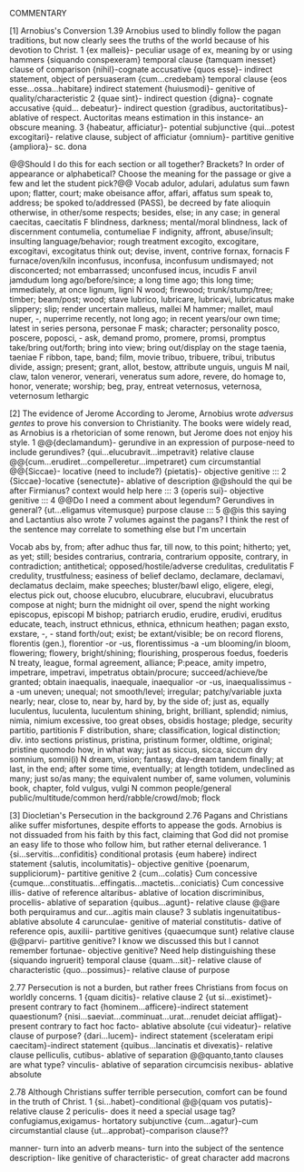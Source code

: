 COMMENTARY

[1] Arnobius's Conversion
1.39
Arnobius used to blindly follow the pagan traditions, but now clearly sees the truths of the world because of his devotion to Christ.
1
{ex malleis}- peculiar usage of ex, meaning by or using hammers
{siquando conspexeram} temporal clause
{tamquam inesset} clause of comparison
{nihil}-cognate accusative
{quos esse}- indirect statement, object of persuaseram
{cum...credebam} temporal clause
{eos esse...ossa...habitare} indirect statement
{huiusmodi}- genitive of quality/characteristic
2
{quae sint}- indirect question
{digna}- cognate accusative
{quid... debeatur}- indirect question
{gradibus, auctoritatibus}- ablative of respect. Auctoritas means estimation in this instance- an obscure meaning.
3
{habeatur, afficiatur}- potential subjunctive
{qui...potest excogitari}- relative clause, subject of afficiatur
{omnium}- partitive genitive
{ampliora}- sc. dona

@@Should I do this for each section or all together? Brackets? In order of appearance or alphabetical? Choose the meaning for the passage or give a few and let the student pick?@@
Vocab
adulor, adulari, adulatus sum	fawn upon; flatter, court; make obeisance
affor, affari, affatus sum speak to, address; be spoked to/addressed (PASS), be decreed by fate
alioquin	otherwise, in other/some respects; besides, else; in any case; in general
caecitas, caecitatis F	blindness, darkness; mental/moral blindness, lack of discernment
contumelia, contumeliae F	indignity, affront, abuse/insult; insulting language/behavior; rough treatment
excogito, excogitare, excogitavi, excogitatus	think out; devise, invent, contrive
fornax, fornacis F	furnace/oven/kiln
inconfusus, inconfusa, inconfusum	undismayed; not disconcerted; not embarrassed; unconfused
incus, incudis F	anvil
jamdudum	long ago/before/since; a long time ago; this long time; immediately, at once
lignum, ligni N	wood; firewood; trunk/stump/tree; timber; beam/post; wood; stave
lubrico, lubricare, lubricavi, lubricatus	make slippery; slip; render uncertain
malleus, mallei M	hammer; mallet, maul
nuper, -, nuperrime	recently, not long ago; in recent years/our own time; latest in series
persona, personae F	mask; character; personality
posco, poscere, poposci, -	ask, demand
promo, promere, promsi, promptus	take/bring out/forth; bring into view; bring out/display on the stage
taenia, taeniae F	ribbon, tape, band; film, movie
tribuo, tribuere, tribui, tributus	divide, assign; present; grant, allot, bestow, attribute
unguis, unguis M	nail, claw, talon
veneror, venerari, veneratus sum adore, revere, do homage to, honor, venerate; worship; beg, pray, entreat
veternosus, veternosa, veternosum	lethargic



[2] The evidence of Jerome
According to Jerome, Arnobius wrote *adversus gentes* to prove his conversion to Christianity. The books were widely read, as Arnobius is a rhetorician of some renown, but Jerome does not enjoy his style.
1
@@{declamandum}- gerundive in an expression of purpose-need to include gerundives?
{qui...elucubravit...impetravit} relative clause
@@{cum...erudiret...compelleretur...impetraret} cum circumstantial
@@{Siccae}- locative (need to include?)
{pietatis}- objective genitive
:::
2
{Siccae}-locative
{senectute}- ablative of description
@@should the qui be after Firmianus? context would help here
:::
3
{operis sui}- objective genitive
:::
4
@@Do I need a comment about legendum? Gerundives in general?
{ut...eligamus vitemusque} purpose clause
:::
5
@@is this saying and Lactantius also wrote 7 volumes against the pagans? I think the rest of the sentence may correlate to something else but I'm uncertain


Vocab
abs	by, from; after
adhuc	thus far, till now, to this point; hitherto; yet, as yet; still; besides
contrarius, contraria, contrarium	opposite, contrary, in contradiction; antithetical; opposed/hostile/adverse
credulitas, credulitatis F	credulity, trustfulness; easiness of belief
declamo, declamare, declamavi, declamatus	declaim, make speeches; bluster/bawl
eligo, eligere, elegi, electus	pick out, choose
elucubro, elucubrare, elucubravi, elucubratus	compose at night; burn the midnight oil over, spend the night working
episcopus, episcopi M	bishop; patriarch
erudio, erudire, erudivi, eruditus	educate, teach, instruct
ethnicus, ethnica, ethnicum	heathen; pagan
exsto, exstare, -, -	stand forth/out; exist; be extant/visible; be on record
florens, florentis (gen.), florentior -or -us, florentissimus -a -um	blooming/in bloom, flowering; flowery, bright/shining; flourishing, prosperous
foedus, foederis N	treaty, league, formal agreement, alliance; P:peace, amity
impetro, impetrare, impetravi, impetratus	obtain/procure; succeed/achieve/be granted; obtain
inaequalis, inaequale, inaequalior -or -us, inaequalissimus -a -um	uneven; unequal; not smooth/level; irregular; patchy/variable
juxta	nearly; near, close to, near by, hard by, by the side of; just as, equally
luculentus, luculenta, luculentum shining, bright, brilliant, splendid;
nimius, nimia, nimium	excessive, too great
obses, obsidis	hostage; pledge, security
partitio, partitionis F	distribution, share; classification, logical distinction; div. into sections
pristinus, pristina, pristinum	former, oldtime, original; pristine
quomodo	how, in what way; just as
siccus, sicca, siccum	dry
somnium, somni(i) N	dream, vision; fantasy, day-dream
tandem	finally; at last, in the end; after some time, eventually; at length
totidem, undeclined	as many; just so/as many; the equivalent number of, same
volumen, voluminis book, chapter, fold
vulgus, vulgi N	common people/general public/multitude/common herd/rabble/crowd/mob; flock

[3] Diocletian's Persecution in the background
2.76
Pagans and Christians alike suffer misfortunes, despite efforts to appease the gods. Arnobius is not dissuaded from his faith by this fact, claiming that God did not promise an easy life to those who follow him, but rather eternal deliverance.
1
{si...servitis...confiditis} conditional protasis
{eum habere} indirect statement
{salutis, incolumitatis}- objective genitive
{poenarum, suppliciorum}- partitive genitive
2
{cum...colatis} Cum concessive
{cumque...constituatis...effingatis...mactetis...coniciatis} Cum concessive
illis- dative of reference
altaribus- ablative of location
discriminibus, procellis- ablative of separation
{quibus...agunt}- relative clause
@@are both perquiramus and cur...agitis main clause?
3
sublatis ingenuitatibus- ablative absolute
4
carunculae- genitive of material
constitutis- dative of reference
opis, auxilii- partitive genitives
{quaecumque sunt} relative clause
@@parvi- partitive genitive? I know we discussed this but I cannot remember
fortunae- objective genitive? Need help distinguishing these
{siquando ingruerit} temporal clause
{quam...sit}- relative clause of characteristic
{quo...possimus}- relative clause of purpose

2.77
Persecution is not a burden, but rather frees Christians from focus on worldly concerns.
1
{quam dicitis}- relative clause
2
{ut si...existimet}-present contrary to fact
{hominem...afficere}-indirect statement
quaestionum?
{nisi...saeviat...comminuat...urat...renudet deiciat affligat}-present contrary to fact
hoc facto- ablative absolute
{cui videatur}- relative clause of purpose?
{dari...lucem}- indirect statement
{sceleratam eripi caecitam}-indirect statement
{quibus...lancinatis et divexatis}- relative clause
pelliculis, cutibus- ablative of separation
@@quanto,tanto clauses are what type?
vinculis- ablative of separation
circumcisis nexibus- ablative absolute

2.78
Although Christians suffer terrible persecution, comfort can be found in the truth of Christ.
1
{si...habet}-conditional
@@{quam vos putatis}-relative clause
2
periculis- does it need a special usage tag?
confugiamus,exigamus- hortatory subjunctive
{cum...agatur}-cum circumstantial clause
{ut...approbat}-comparison clause??



manner- turn into an adverb
means- turn into the subject of the sentence
description- like genitive of characteristic- of great character
add macrons
